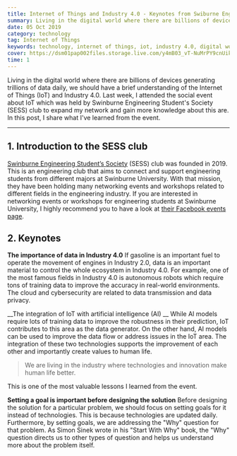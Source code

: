 ```yaml
---
title: Internet of Things and Industry 4.0 - Keynotes from Swiburne Engineering Student's Society event
summary: Living in the digital world where there are billions of devices generating trillions of data daily, we should have a brief understanding of Internet of Things and Industry 4.0.
date: 05 Oct 2019
category: technology
tag: Internet of Things
keywords: technology, internet of things, iot, industry 4.0, digital world, social event
cover: https://dsm01pap002files.storage.live.com/y4mB03_vT-NuMrPY9cnUikAH2Rd4OnBTv3vgqg4YV-p6cvHw9kcdrg_od7H8XtgQmxd4bpW8BHXdCxw0R-MceXlx4GxBplb3QPluX0PlyakcnxrBT1A66RbyQLT9f7ecpzniZPqpHIr-FCeAVHzUdXq59kCyVCcnRYY8dGZzHmSyOw5iOfACikc9JfvHusd8sf7?width=1417&height=1034&cropmode=none
time: 1
---
```


Living in the digital world where there are billions of devices generating trillions of data daily, we should have a brief understanding of the Internet of Things (IoT) and Industry 4.0. Last week, I attended the social event about IoT which was held by Swinburne Engineering Student's Society (SESS) club to expand my network and gain more knowledge about this are. In this post, I share what I've learned from the event.

---

## 1. Introduction to the SESS club
[Swinburne Engineering Student’s Society](https://www.facebook.com/swin.sess/) (SESS) club was founded in 2019. This is an engineering club that aims to connect and support engineering students from different majors at Swinburne University. With that mission, they have been holding many networking events and workshops related to different fields in the engineering industry. If you are interested in networking events or workshops for engineering students at Swinburne University, I highly recommend you to have a look at [their Facebook events page](https://www.facebook.com/swin.sess/events/).

## 2. Keynotes
__The importance of data in Industry 4.0__
If gasoline is an important fuel to operate the movement of engines in Industry 2.0, data is an important material to control the whole ecosystem in Industry 4.0. For example, one of the most famous fields in Industry 4.0 is autonomous robots which require tons of training data to improve the accuracy in real-world environments. The cloud and cybersecurity are related to data transmission and data privacy.

__The integration of IoT with artificial intelligence (AI) __
While AI models require lots of training data to improve the robustness in their prediction, IoT contributes to this area as the data generator. On the other hand, AI models can be used to improve the data flow or address issues in the IoT area. The integration of these two technologies supports the improvement of each other and importantly create values to human life.

> We are living in the industry where technologies and innovation make human life better.

This is one of the most valuable lessons I learned from the event.

__Setting a goal is important before designing the solution__
Before designing the solution for a particular problem, we should focus on setting goals for it instead of technologies. This is because technologies are updated daily. Furthermore, by setting goals, we are addressing the "Why" question for that problem. As Simon Sinek wrote in his "Start With Why" book, the "Why" question directs us to other types of question and helps us understand more about the problem itself.